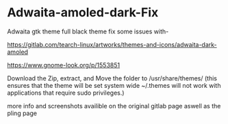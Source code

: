 # Adwaita-amoled-dark-Fix
Adwaita gtk theme full black theme
fix some issues with-

https://gitlab.com/tearch-linux/artworks/themes-and-icons/adwaita-dark-amoled

https://www.gnome-look.org/p/1553851

Download the Zip, extract, and Move the folder to /usr/share/themes/ (this ensures that the theme will be set system wide ~/.themes will not work with applications that require sudo privileges.)

more info and screenshots availible on the original gitlab page aswell as the pling page

